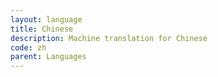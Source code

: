 ```yaml
---
layout: language
title: Chinese
description: Machine translation for Chinese
code: zh
parent: Languages
---
```

